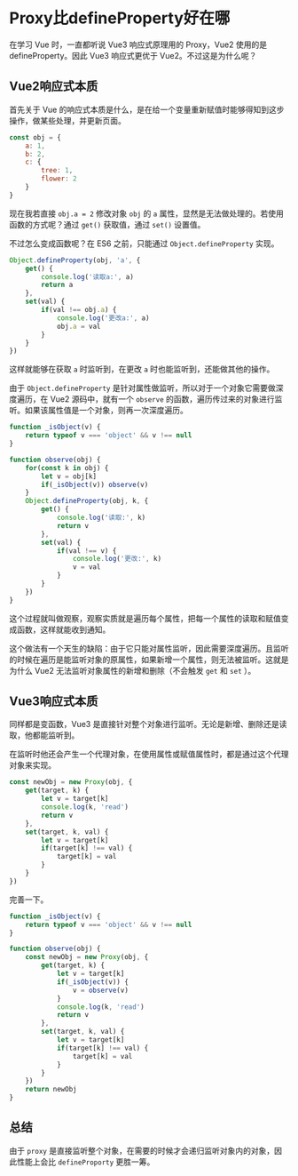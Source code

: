# Proxy比defineProperty好在哪

在学习 Vue 时，一直都听说 Vue3 响应式原理用的 Proxy，Vue2 使用的是 defineProperty。因此 Vue3 响应式更优于 Vue2。不过这是为什么呢？

## Vue2响应式本质

首先关于 Vue 的响应式本质是什么，是在给一个变量重新赋值时能够得知到这步操作，做某些处理，并更新页面。

```js
const obj = {
    a: 1,
    b: 2,
    c: {
        tree: 1,
        flower: 2
    }
}
```

现在我若直接 `obj.a = 2` 修改对象 `obj` 的 `a` 属性，显然是无法做处理的。若使用函数的方式呢？通过 `get()` 获取值，通过 `set()` 设置值。

不过怎么变成函数呢？在 ES6 之前，只能通过 `Object.defineProperty` 实现。

```js
Object.defineProperty(obj, 'a', {
    get() {
        console.log('读取a:', a)
        return a
    },
    set(val) {
        if(val !== obj.a) {
            console.log('更改a:', a)
            obj.a = val
        }
    }
})
```

这样就能够在获取 `a` 时监听到，在更改 `a` 时也能监听到，还能做其他的操作。

由于 `Object.defineProperty` 是针对属性做监听，所以对于一个对象它需要做深度遍历，在 Vue2 源码中，就有一个 `observe` 的函数，遍历传过来的对象进行监听。如果该属性值是一个对象，则再一次深度遍历。

```js
function _isObject(v) {
    return typeof v === 'object' && v !== null
}

function observe(obj) {
    for(const k in obj) {
        let v = obj[k]
        if(_isObject(v)) observe(v)
    }
    Object.defineProperty(obj, k, {
        get() {
            console.log('读取:', k)
            return v
        },
        set(val) {
            if(val !== v) {
                console.log('更改:', k)
                v = val
            }
        }
    })
}
```

这个过程就叫做观察，观察实质就是遍历每个属性，把每一个属性的读取和赋值变成函数，这样就能收到通知。

这个做法有一个天生的缺陷：由于它只能对属性监听，因此需要深度遍历。且监听的时候在遍历是能监听对象的原属性，如果新增一个属性，则无法被监听。这就是为什么 Vue2 无法监听对象属性的新增和删除（不会触发 `get` 和 `set` ）。

## Vue3响应式本质

同样都是变函数，Vue3 是直接针对整个对象进行监听。无论是新增、删除还是读取，他都能监听到。

在监听时他还会产生一个代理对象，在使用属性或赋值属性时，都是通过这个代理对象来实现。

```js
const newObj = new Proxy(obj, {
    get(target, k) {
        let v = target[k]
        console.log(k, 'read')
        return v
    },
    set(target, k, val) {
        let v = target[k]
        if(target[k] !== val) {
            target[k] = val
        }
    }
})
```

完善一下。

```js
function _isObject(v) {
    return typeof v === 'object' && v !== null
}

function observe(obj) {
    const newObj = new Proxy(obj, {
        get(target, k) {
            let v = target[k]
            if(_isObject(v)) {
                v = observe(v)
            }
            console.log(k, 'read')
            return v
        },
        set(target, k, val) {
            let v = target[k]
            if(target[k] !== val) {
                target[k] = val
            }
        }
    })
    return newObj
}
```

## 总结

由于 `proxy` 是直接监听整个对象，在需要的时候才会递归监听对象内的对象，因此性能上会比 `defineProporty` 更胜一筹。